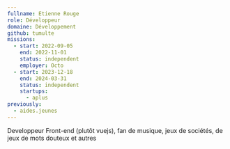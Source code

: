 ```yaml
---
fullname: Etienne Rouge
role: Développeur
domaine: Développement
github: tumulte
missions:
  - start: 2022-09-05
    end: 2022-11-01
    status: independent
    employer: Octo
  - start: 2023-12-18
    end: 2024-03-31
    status: independent
    startups:
      - aplus
previously:
  - aides.jeunes
---
```

Developpeur Front-end (plutôt vuejs), fan de musique, jeux de sociétés, de jeux de mots douteux et autres
